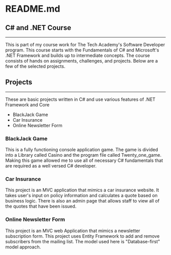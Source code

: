 # README.md

## C# and .NET Course
------------------------------------------------------
This is part of my course work for The Tech Academy's Software Developer
program.  This course starts with the Fundamentals of C# and Microsoft's .NET Framework and builds up to intermediate concepts. The course consists of hands on assignments, challenges, and projects.  Below are a few of the selected projects.

## Projects
--------------------------------------------------------
These are basic projects written in C# and use various features of .NET Framework and Core

* BlackJack Game
* Car Insurance
* Online Newsletter Form

### BlackJack Game
This is a fully functioning console application game. The game is divided into a Library called Casino and the program file called Twenty_one_game. Making this game allowed me to use all of necessary C# fundamentals that are required as a well versed C# developer.

### Car Insurance
This project is an MVC application that mimics a car insurance website.  It takes user's input on policy information and calculates a quote based on business logic.  There is also an admin page that allows staff to view all of the quotes that have been issued.

### Online Newsletter Form
This project is an MVC web Application that mimics a newsletter subscription form. This project uses Entity Framework to add and remove subscribers from the mailing list. The model used here is "Database-first" model approach.

